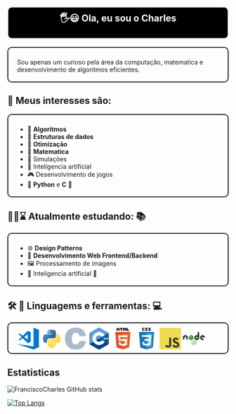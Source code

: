 
<h2 align="center" style="background:black;color:white;height:60px;padding-top:10px;border-width:2px;border:2px solid;border-radius:10px;">
    🖐😃 Ola, eu sou o Charles
</h2>
<div style="border-width:2px;border:2px solid;border-radius:10px;padding:10px 10px 5px 20px;">

Sou apenas um curioso pela área da computação, matematica e desenvolvimento de algoritmos eficientes.
</div>

## 👀 Meus interesses são:

<div style="border-width:2px;border:2px solid;border-radius:10px;padding:10px 10px 5px 20px;">

* 📌 **Algoritmos**
* 📌 **Estruturas de dados**
* 📌 **Otimização**
* 🎲 **Matematica**
* 📌 Simulações
* 📌 Inteligencia artificial
* 🎮 Desenvolvimento de jogos
* 🐍 **Python** e **C** 💖

</div>


## 👨‍💻⌛ Atualmente estudando: 📚
<div style="border-width:2px;border:2px solid;border-radius:10px;padding:10px 10px 5px 20px;">

* ⚙️ **Design Patterns**
* 📌 **Desenvolvimento Web Frontend/Backend**
* 🖼 Processamento de imagens
* 📌 Inteligencia artificial :robot:

</div>

## 🛠 🧰 Linguagems e ferramentas: 💻

<div style="border-width:2px;border:2px solid;border-radius:10px;padding:10px 10px 5px 20px;">

<img src="https://raw.githubusercontent.com/github/explore/80688e429a7d4ef2fca1e82350fe8e3517d3494d/topics/visual-studio-code/visual-studio-code.png" alt="VisualStudioCode" width="50">

<img src="https://raw.githubusercontent.com/devicons/devicon/master/icons/python/python-original.svg" alt="Python" width="50">

<img src="https://raw.githubusercontent.com/devicons/devicon/master/icons/c/c-original.svg" alt="C" width="50">

<img src="https://raw.githubusercontent.com/devicons/devicon/master/icons/cplusplus/cplusplus-original.svg" alt="python" width="50">

<img src="https://raw.githubusercontent.com/devicons/devicon/master/icons/html5/html5-original-wordmark.svg" alt="Html5" width="50">

<img src="https://raw.githubusercontent.com/devicons/devicon/master/icons/css3/css3-original-wordmark.svg" alt="Css3" width="50">

<img src="https://raw.githubusercontent.com/devicons/devicon/master/icons/javascript/javascript-original.svg" alt="javascript" width="50">

<img src="https://raw.githubusercontent.com/devicons/devicon/master/icons/nodejs/nodejs-original-wordmark.svg" alt="Nodejs" width="50">

</div>

## Estatisticas

![FranciscoCharles GitHub stats](https://github-readme-stats.vercel.app/api?username=FranciscoCharles&show_icons=true&theme=jolly)

[![Top Langs](https://github-readme-stats.vercel.app/api/top-langs/?username=FranciscoCharles&langs_count=8&theme=jolly)](https://github.com/FranciscoCharles/github-readme-stats)


